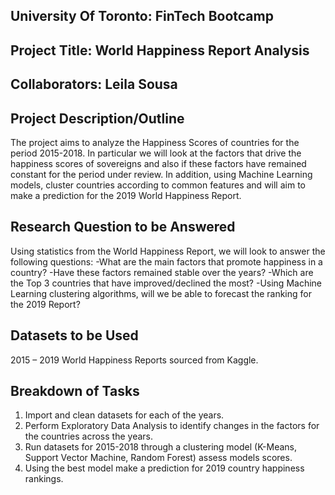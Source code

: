 ## University Of Toronto: FinTech Bootcamp

## Project Title: World Happiness Report Analysis
## Collaborators: Leila Sousa

## Project Description/Outline
The project aims to analyze the Happiness Scores of countries for the period 
2015-2018. In particular we will look at the factors that drive the happiness 
scores of sovereigns and also if these factors have remained constant for the 
period under review. In addition, using Machine Learning models, cluster 
countries according to common features and will aim to make a prediction for 
the 2019 World Happiness Report.  

## Research Question to be Answered
Using statistics from the World Happiness Report, we will look to answer the 
following questions:
-What are the main factors that promote happiness in a country?
-Have these factors remained stable over the years?
-Which are the Top 3 countries that have improved/declined the most?
-Using Machine Learning clustering algorithms, will we be able to forecast the ranking for the 2019 Report?

## Datasets to be Used
2015 – 2019 World Happiness Reports sourced from Kaggle.

## Breakdown of Tasks
1) Import and clean datasets for each of the years.
2) Perform Exploratory Data Analysis to identify changes in the factors for 
the countries across the years.
3) Run datasets for 2015-2018 through a clustering model (K-Means, Support
Vector Machine, Random Forest) assess models scores.
4) Using the best model make a prediction for 2019 country happiness 
rankings.
